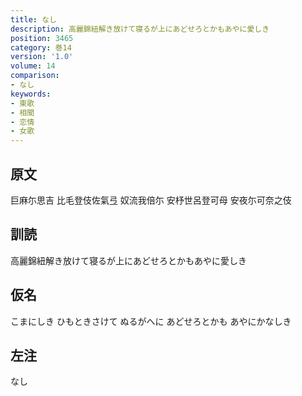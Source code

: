 ```yaml
---
title: なし
description: 高麗錦紐解き放けて寝るが上にあどせろとかもあやに愛しき
position: 3465
category: 巻14
version: '1.0'
volume: 14
comparison:
- なし
keywords:
- 東歌
- 相聞
- 恋情
- 女歌
---
```


## 原文

巨麻尓思吉 比毛登伎佐氣弖 奴流我倍尓 安杼世呂登可母 安夜尓可奈之伎

## 訓読

高麗錦紐解き放けて寝るが上にあどせろとかもあやに愛しき

## 仮名

こまにしき ひもときさけて ぬるがへに あどせろとかも あやにかなしき

## 左注

なし

